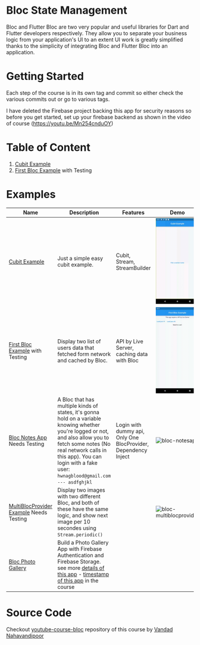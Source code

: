 # Bloc State Management

Bloc and Flutter Bloc are two very popular and useful libraries for Dart and Flutter developers respectively. They allow you to separate your business logic from your application's UI to an extent UI work is greatly simplified thanks to the simplicity of integrating Bloc and Flutter Bloc into an application.

# Getting Started

Each step of the course is in its own tag and commit so either check the various commits out or go to various tags.

I have deleted the Firebase project backing this app for security reasons so before you get started, set up your firebase backend as shown in the video of course (https://youtu.be/Mn254cnduOY)

# Table of Content

1. [Cubit Example](./cubitexample_course/)
1. [First Bloc Example](./firstblocexample_course) with Testing

# Examples

| Name                                                         | Description                                                  | Features                                                     | Demo                                                         |
| ------------------------------------------------------------ | ------------------------------------------------------------ | ------------------------------------------------------------ | ------------------------------------------------------------ |
| [Cubit Example](./cubitexample_course)                       | Just a simple easy cubit example.                            | Cubit, Stream, StreamBuilder                                 | ![first_cubit_example](.README.assets/cubit_example.gif)     |
| [First Bloc Example](./firstblocexample_course) with Testing | Display two list of users data that fetched form network and cached by Bloc. | API by Live Server, caching data with Bloc                   | ![first_bloc_example](.README.assets/first_bloc_example.gif) |
| [Bloc Notes App](./notes_app) Needs Testing                  | A Bloc that has multiple kinds of states, it's gonna hold on a variable knowing whether you're logged or not, and also allow you to fetch some notes (No real network calls in this app). You can login with a fake user: `hwnagblood@gmail.com --- asdfghjkl` | Login with dummy api, Only One BlocProvider, Dependency Inject | ![bloc-notesapp](.README.assets/bloc-notesapp.gif)           |
| [MultiBlocProvider Example](./multiblocprovider_example) Needs Testing | Display two images with two different Bloc, and both of these have the same logic, and show next image per 10 secondes using `Stream.periodic()` |                                                              | ![bloc-multiblocprovider](.README.assets/bloc-multiblocprovider.gif) |
| [Bloc Photo Gallery](./bloc_photo_gallery)                   | Build a Photo Gallery App with Firebase Authentication and Firebase Storage. see more [details of this app](./bloc_photo_gallery/README.md) - [timestamp of this app](./bloc_photo_gallery/timestamp.md) in the course |                                                              |                                                              |



# Source Code

Checkout [youtube-course-bloc](https://github.com/vandadnp/youtube-course-bloc) repository of this course by [Vandad Nahavandipoor](https://www.youtube.com/@VandadNP)
